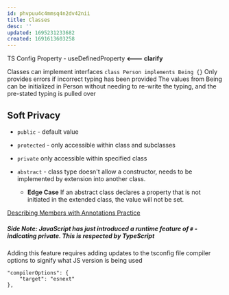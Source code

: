 ```yaml
---
id: phvpuu4c4mmsq4n2dv42nii
title: Classes
desc: ''
updated: 1695231233682
created: 1691613603258
---
```

TS Config Property - useDefinedProperty **<--- clarify**

Classes can implement interfaces
`class Person implements Being {}`
Only provides errors if incorrect typing has been provided
The values from Being can be initialized in Person without needing to re-write the typing, and the pre-stated typing is pulled over

## Soft Privacy
* `public` - default value
* `protected` - only accessible within class and subclasses
* `private` only accessible within specified class

* `abstract` - class type doesn't allow a constructor, needs to be implemented by extension into another class. 
    * **Edge Case**
        If an abstract class declares a property that is not initiated in the extended class, the value will not be set.

[Describing Members with Annotations Practice](https://www.learningtypescript.com/classes/classifying-creatures/)

##### Side Note: JavaScript has just introduced a runtime feature of ``#`` - indicating private. This is respected by TypeScript

Adding this feature requires adding updates to the tsconfig file compiler options to signify what JS version is being used
```
"compilerOptions": {
    "target": "esnext"
},
```
